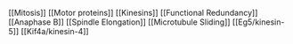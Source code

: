 [[Mitosis]]
[[Motor proteins]]
[[Kinesins]]
[[Functional Redundancy]]
[[Anaphase B]]
[[Spindle Elongation]]
[[Microtubule Sliding]]
[[Eg5/kinesin-5]]
[[Kif4a/kinesin-4]]

